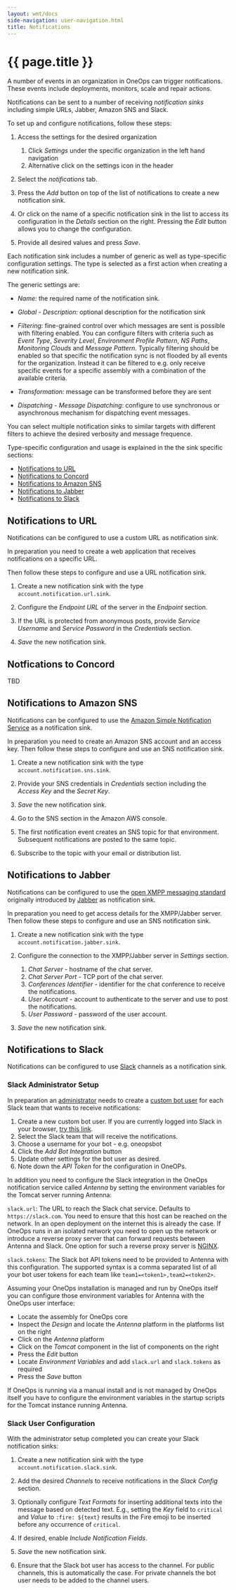 ```yaml
---
layout: wmt/docs
side-navigation: user-navigation.html
title: Notifications
---
```


# {{ page.title }}

A number of events in an organization in OneOps can trigger notifications. These
events include deployments, monitors, scale and repair actions.

Notifications can be sent to a number of receiving _notification sinks_
including simple URLs, Jabber, Amazon SNS and Slack.

To set up and configure notifications, follow these steps:

1. Access the settings for the desired organization
   1. Click _Settings_ under the specific organization in the left hand navigation
   2. Alternative click on the settings icon in the header
2. Select the _notifications_ tab.

3. Press the _Add_ button on top of the list of notifications to create a new
   notification sink.

4. Or click on the name of a specific notification sink in the list to access
its configuration in the _Details_ section on the right. Pressing the _Edit_
button allows you to change the configuration.

5. Provide all desired values and press _Save_.

Each notification sink includes a number of generic as well as type-specific
configuration settings.  The type is selected as a first action when creating a
new notification sink.

The generic settings are:

- _Name:_ the required name of the notification sink.</dd>

- _Global - Description:_ optional description for the notification sink</dd>

- _Filtering:_ fine-grained control over which messages are sent is possible
with filtering enabled. You can configure filters with criteria such as _Event
Type_, _Severity Level_, _Environment Profile Pattern_, _NS Paths_, _Monitoring
Clouds_ and _Message Pattern_. Typically filtering should be enabled so that
specific the notification sync is not flooded by all events for the
organization. Instead it can be filtered to e.g. only receive specific events
for a specific assembly with a combination of the available criteria.

- _Transformation:_ message can be transformed before they are sent

- _Dispatching - Message Dispatching_: configure to use synchronous or
  asynchronous mechanism for dispatching event messages.</dd>

You can select multiple notification sinks to similar targets with different
filters to achieve the desired verbosity and message frequence.

Type-specific configuration and usage is explained in the the sink specific sections:

* [Notifications to URL](#notifications-to-url)
* [Notifications to Concord ](#notifications-to-concord)
* [Notifications to Amazon SNS](#notifications-to-amazon-sns)
* [Notifications to Jabber](#notifications-to-jabber)
* [Notifications to Slack](#notifications-to-slack)

<a name="notifications-to-url"/>

## Notifications to URL

Notifications can be configured to use a custom URL as notification sink.

In preparation you need to create a web application that receives notifications
on a specific URL.

Then follow these steps to configure and use a URL notification sink.

1. Create a new notification sink with the type `account.notification.url.sink`.

2. Configure the _Endpoint URL_ of the server in the _Endpoint_ section.

3. If the URL is protected from anonymous posts, provide _Service Username_ and
_Service Password_ in the _Credentials_ section.

4. _Save_ the new notification sink.


<a name="notifications-to-concord"/>

## Notfications to Concord

TBD

<a name="notifications-to-amazon-sns"/>

## Notifications to Amazon SNS

Notifications can be configured to use the
[Amazon Simple Notification Service](https://aws.amazon.com/sns/) as a
notification sink.

In preparation you need to create an Amazon SNS account and an access key. Then
follow these steps to configure and use an SNS notification sink.

1. Create a new notification sink with the type
   `account.notification.sns.sink`.

2. Provide your SNS credentials in _Credentials_ section including the _Access
   Key_ and the _Secret Key_.

3. _Save_ the new notification sink.

5. Go to the SNS section in the Amazon AWS console.

4. The first notification event creates an SNS topic for that
environment. Subsequent notifications are posted to the same topic.

6. Subscribe to the topic with your email or distribution list.


<a name="notifications-to-jabber"/>

## Notifications to Jabber


Notifications can be configured to use the
[open XMPP messaging standard](https://xmpp.org/) originally introduced by
[Jabber](http://jabber.org) as notification sink.

In preparation you need to get access details for the XMPP/Jabber server. Then
follow these steps to configure and use an SNS notification sink.

1. Create a new notification sink with the type
   `account.notification.jabber.sink`.

2. Configure the connection to the XMPP/Jabber server in _Settings_ section.
    1. _Chat Server_ - hostname of the chat server.
    2. _Chat Server Port_ - TCP port of the chat server. 
    3. _Conferences Identifier_ - identifier for the chat conference to receive
       the notifications.
    4. _User Account_ - account to authenticate to the server and use to post
       the notifications.
    5. _User Password_ - password of the user account.

3. _Save_ the new notification sink.


<a name="notifications-to-slack"/>

## Notifications to Slack


Notifications can be configured to use [Slack](https://slack.com/) channels as a
notification sink.

### Slack Administrator Setup

In preparation an [administrator](/admin/) needs to create a
[custom bot user](https://api.slack.com/bot-users) for each Slack team that
wants to receive notifications:

1. Create a new custom bot user. If you are currently logged into Slack in your
   browser, [try this link](https://my.slack.com/services/new/bot).
2. Select the Slack team that will receive the notifications.
3. Choose a username for your bot - e.g. oneopsbot
4. Click the _Add Bot Integration_ button
5. Update other settings for the bot user as desired.
5. Note down the _API Token_ for the configuration in OneOPs.

In addition you need to configure the Slack integration in the OneOps
notification service called _Antenna_ by setting the environment variables for
the Tomcat server running Antenna:

`slack.url`: The URL to reach the Slack chat service. Defaults to
`https://slack.com`. You need to ensure that this host can be reached on the
network. In an open deployment on the internet this is already the case. If
OneOps runs in an isolated network you need to open up the network or introduce
a reverse proxy server that can forward requests between Antenna and Slack. One
option for such a reverse proxy server is
[NGINX](https://www.nginx.com/resources/admin-guide/reverse-proxy/).

`slack.tokens`: The Slack bot API tokens need to be provided to Antenna with
this configuration. The supported syntax is a comma separated list of all your
bot user tokens for each team like `team1=<token1>,team2=<token2>`.

Assuming your OneOps installation is managed and run by OneOps itself you can
configure those environment variables for Antenna with the OneOps user
interface:

- Locate the assembly for OneOps core
- Inspect the _Design_ and locate the _Antenna_ platform in the platforms list
  on the right
- Click on the _Antenna_ platform
- Click on the _Tomcat_ component in the list of components on the right
- Press the _Edit_ button
- Locate _Environment Variables_ and add `slack.url` and `slack.tokens` as
  required
- Press the _Save_ button

If OneOps is running via a manual install and is not managed by OneOps itself
you have to configure the environment variables in the startup scripts for the
Tomcat instance running Antenna.

### Slack User Configuration

With the administrator setup completed you can create your Slack notification
sinks:

1. Create a new notification sink with the type
   `account.notification.slack.sink`.

2. Add the desired _Channels_ to receive notifications in the _Slack Config_
   section.

3. Optionally configure _Text Formats_ for inserting additional texts into the
message based on detected text. E.g., setting the _Key_ field to `critical` and
_Value_ to `:fire: ${text}` results in the Fire emoji to be inserted before any
occurrence of `critical`.

4. If desired, enable _Include Notification Fields_.

5. _Save_ the new notification sink.

6. Ensure that the Slack bot user has access to the channel. For public
   channels, this is automatically the case. For private channels the bot user
   needs to be added to the channel users.
